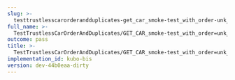 ```yaml
---
slug: >-
  testtrustlesscarorderandduplicates-get_car_smoke-test_with_order-unk_of_unixfs_directory
full_name: >-
  TestTrustlessCarOrderAndDuplicates/GET_CAR_smoke-test_with_order=unk_of_UnixFS_Directory
outcome: pass
title: >-
  TestTrustlessCarOrderAndDuplicates/GET_CAR_smoke-test_with_order=unk_of_UnixFS_Directory
implementation_id: kubo-bis
version: dev-44b0eaa-dirty
---
```


